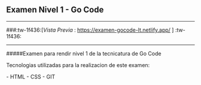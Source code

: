 ## Examen Nivel 1 - Go Code

------------


###:tw-1f436:[*Vista Previa* : https://examen-gocode-lt.netlify.app/ ]  :tw-1f436:

------------

#####Examen para rendir nivel 1 de la tecnicatura de Go Code
<p>
	Tecnologias utilizadas para la realizacion de este examen:
</p>
- HTML
- CSS
- GIT